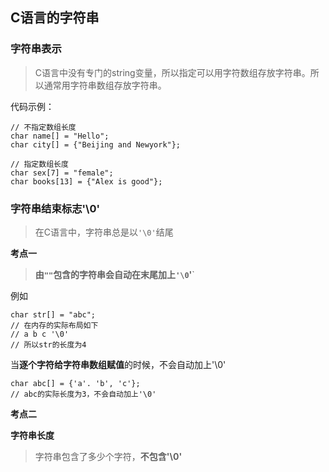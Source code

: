 ## C语言的字符串
### 字符串表示
> C语言中没有专门的string变量，所以指定可以用字符数组存放字符串。所以通常用字符串数组存放字符串。

代码示例：
```
// 不指定数组长度
char name[] = "Hello";
char city[] = {"Beijing and Newyork"};

// 指定数组长度
char sex[7] = "female";
char books[13] = {"Alex is good"};
```

### 字符串结束标志'\0'
> 在C语言中，字符串总是以`'\0'`结尾

**考点一**

> **由`""`包含的字符串会自动在末尾加上`'\0`'**`

例如
```
char str[] = "abc";
// 在内存的实际布局如下
// a b c '\0'
// 所以str的长度为4
```

当**逐个字符给字符串数组赋值**的时候，不会自动加上'\0'
```
char abc[] = {'a'. 'b', 'c'};
// abc的实际长度为3，不会自动加上'\0'
```

**考点二**

**字符串长度**
> 字符串包含了多少个字符，**不包含'\0'**
